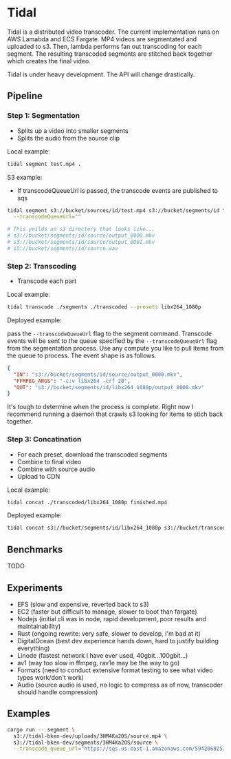 # Tidal

Tidal is a distributed video transcoder. The current implementation runs on AWS Lamabda and ECS Fargate. MP4 videos are segmentated and uploaded to s3. Then, lambda performs fan out transcoding for each segment. The resulting transcoded segments are stitched back together which creates the final video.

Tidal is under heavy development. The API will change drastically.

## Pipeline

### Step 1: Segmentation

- Splits up a video into smaller segments
- Splits the audio from the source clip

Local example:

```bash
tidal segment test.mp4 .
```

S3 example:

- If transcodeQueueUrl is passed, the transcode events are published to sqs

```bash
tidal segment s3://bucket/sources/id/test.mp4 s3://bucket/segments/id \
  --transcodeQueueUrl=""

# This yeilds an s3 directory that looks like...
# s3://bucket/segments/id/source/output_0000.mkv
# s3://bucket/segments/id/source/output_0001.mkv
# s3://bucket/segments/id/source.wav
```

### Step 2: Transcoding

- Transcode each part

Local example:

```bash
tidal transcode ./segments ./transcoded --presets libx264_1080p
```

Deployed example:

pass the `--transcodeQueueUrl` flag to the segment command. Transcode events will be sent to the queue specified by the `--transcodeQueueUrl` flag from the segmentation process. Use any compute you like to pull items from the queue to process. The event shape is as follows.

```json
{
  "IN": "s3://bucket/segments/id/source/output_0000.mkv",
  "FFMPEG_ARGS": "-c:v libx264 -crf 20",
  "OUT": "s3://bucket/segments/id/libx264_1080p/output_0000.mkv"
}
```

It's tough to determine when the process is complete. Right now I recommend running a daemon that crawls s3 looking for items to stich back together.

### Step 3: Concatination

- For each preset, download the transcoded segments
- Combine to final video
- Combine with source audio
- Upload to CDN

Local example:

```bash
tidal concat ./transcoded/libx264_1080p finished.mp4
```

Deployed example:

```bash
tidal concat s3://bucket/segments/id/libx264_1080p s3://bucket/transcoded/id/libx264_1080p.mp4
```

## Benchmarks

TODO

## Experiments

- EFS (slow and expensive, reverted back to s3)
- EC2 (faster but difficult to manage, slower to boot than fargate)
- Nodejs (initial cli was in node, rapid development, poor results and maintainability)
- Rust (ongoing rewrite: very safe, slower to develop, i'm bad at it)
- DigitalOcean (best dev experience hands down, hard to justify building everything)
- Linode (fastest network I have ever used, 40gbit...100gbit...)
- av1 (way too slow in ffmpeg, rav1e may be the way to go)
- Formats (need to conduct extensive format testing to see what video types work/don't work)
- Audio (source audio is used, no logic to compress as of now, transcoder should handle compression)

## Examples

```sh
cargo run -- segment \
  s3://tidal-bken-dev/uploads/3HM4Ka2OS/source.mp4 \
  s3://tidal-bken-dev/segments/3HM4Ka2OS/source \
  --transcode_queue_url="https://sqs.us-east-1.amazonaws.com/594206825329/tidal-transcoding-dev"
```

